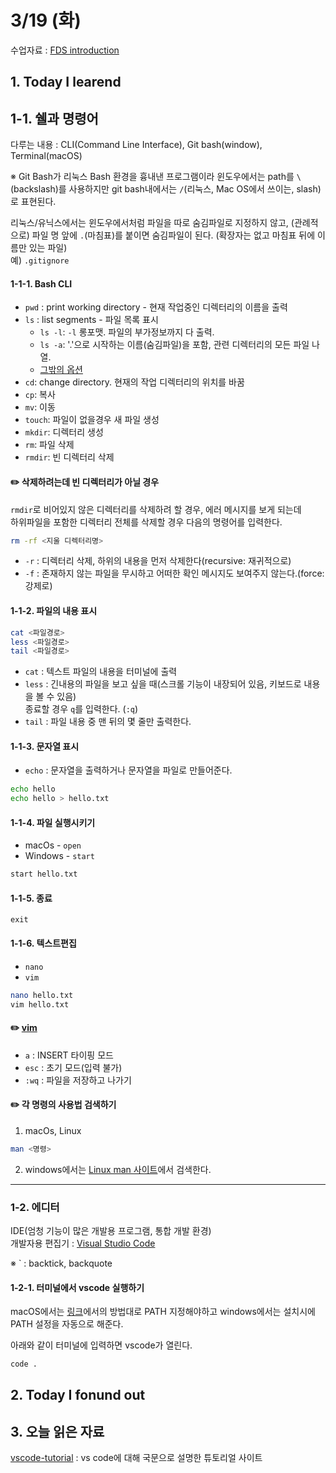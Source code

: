 # 3/19 (화)

수업자료 : [FDS introduction](https://github.com/fds9/fds-introduction)

## 1. Today I learend

## 1-1. 쉘과 명령어 

다루는 내용 : CLI(Command Line Interface), Git bash(window), Terminal(macOS)

※ Git Bash가 리눅스 Bash 환경을 흉내낸 프로그램이라 윈도우에서는 path를 `\`(backslash)를 사용하지만 git bash내에서는 `/`(리눅스, Mac OS에서 쓰이는, slash)로 표현된다.

리눅스/유닉스에서는 윈도우에서처럼 파일을 따로 숨김파일로 지정하지 않고, (관례적으로) 파일 명 앞에 `.`(마침표)를 붙이면 숨김파일이 된다. (확장자는 없고 마침표 뒤에 이름만 있는 파일)   
예) `.gitignore`

#### 1-1-1. Bash CLI

+ `pwd` : print working directory - 현재 작업중인 디렉터리의 이름을 출력
+ `ls` : list segments - 파일 목록 표시
  - `ls -l`: `-l` 롱포맷. 파일의 부가정보까지 다 출력.
  - `ls -a`: '.'으로 시작하는 이름(숨김파일)을 포함, 관련 디렉터리의 모든 파일 나열.
  - [그밖의 옵션](https://goo.gl/z8HsiA)
+ `cd`: change directory. 현재의 작업 디렉터리의 위치를 바꿈
+ `cp`: 복사
+ `mv`: 이동
+ `touch`: 파일이 없을경우 새 파일 생성
+ `mkdir`: 디렉터리 생성
+ `rm`: 파일 삭제
+ `rmdir`: 빈 디렉터리 삭제

#### ✏️ 삭제하려는데 빈 디렉터리가 아닐 경우 

`rmdir`로 비어있지 않은 디렉터리를 삭제하려 할 경우,  에러 메시지를 보게 되는데  
하위파일을 포함한 디렉터리 전체를 삭제할 경우 다음의 명령어를 입력한다.

```bash
rm -rf <지울 디렉터리명>
```
+ `-r` : 디렉터리 삭제, 하위의 내용을 먼저 삭제한다(recursive: 재귀적으로)
+ `-f` : 존재하지 않는 파일을 무시하고 어떠한 확인 메시지도 보여주지 않는다.(force: 강제로)

#### 1-1-2. 파일의 내용 표시

```bash
cat <파일경로>
less <파일경로>
tail <파일경로>
```

+ `cat` : 텍스트 파일의 내용을 터미널에 출력
+ `less` : 긴내용의 파일을 보고 싶을 때(스크롤 기능이 내장되어 있음, 키보드로 내용을 볼 수 있음)  
종료할 경우 `q`를 입력한다. (`:q`)
+ `tail` : 파일 내용 중 맨 뒤의 몇 줄만 출력한다.

#### 1-1-3. 문자열 표시

+ `echo` : 문자열을 출력하거나 문자열을 파일로 만들어준다.

```bash
echo hello
echo hello > hello.txt
```

#### 1-1-4. 파일 실행시키기
+ macOs - `open`
+ Windows - `start`

```bash
start hello.txt
```

#### 1-1-5. 종료

`exit`

#### 1-1-6. 텍스트편집

+ `nano` 
+ `vim`

```bash
nano hello.txt
vim hello.txt
```

#### ✏️ [vim](https://www.vim.org/)

+ `a` : INSERT 타이핑 모드
+ `esc` : 초기 모드(입력 불가)
+ `:wq` : 파일을 저장하고 나가기

#### ✏️ 각 명령의 사용법 검색하기

1. macOs, Linux
```bash
man <명령>
```
2. windows에서는 [Linux man 사이트](https://linux.die.net/man/)에서 검색한다.

*** 

### 1-2. 에디터

IDE(엄청 기능이 많은 개발용 프로그램, 통합 개발 환경)  
개발자용 편집기 : [Visual Studio Code](https://code.visualstudio.com/)

※ ` : backtick, backquote

#### 1-2-1. 터미널에서 vscode 실행하기

macOS에서는 [링크](https://code.visualstudio.com/docs/setup/mac)에서의 방법대로 PATH 지정해야하고 windows에서는 설치시에 PATH 설정을 자동으로 해준다.

아래와 같이 터미널에 입력하면 vscode가 열린다.
```bash
code .
```

## 2. Today I fonund out

## 3. 오늘 읽은 자료

[vscode-tutorial](https://demun.github.io/vscode-tutorial/) : vs code에 대해 국문으로 설명한 튜토리얼 사이트